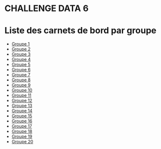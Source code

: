 # CHALLENGE DATA 6
# Liste des carnets de bord par groupe


- [Groupe 1](https://dorian-harbor-d87.notion.site/Carnet-de-Bord-Challenge-Data-e183b7ec12664323ad9d1a219f9caed4?pvs=4)
- [Groupe 2](https://puzzling-smoke-ec7.notion.site/Carnet-de-bord-bcaba23d3f2c44f3b54ed1dcbe0fbbf6?pvs=4)
- [Groupe 3](https://liberating-partner-269.notion.site/Carnet-de-bord-c0a5a472c6ce4d538c88c2d6c6d21824)
- [Groupe 4](https://www.notion.so/Carnet-de-bord-16381e64594a431c82a3a12d2062a7eb?pvs=4)
- [Groupe 5](https://cloud-havarti-ccc.notion.site/INTRODUCTION-8cfe117958444072a3f3c5cb914286a6)
- [Groupe 6](https://childlike-cup-268.notion.site/Carnet-de-Bord-effdbad46e474fee8149ddf8c63df403?pvs=4)
- [Groupe 7](https://paint-wall-be6.notion.site/CARNET-DE-BORD-CHALLENGE-DATA-GROUPE-7-ffee490109894760aa94ab93088d769a?pvs=4)
- [Groupe 8](https://unmarred-column-076.notion.site/Carnet-de-Bord-11a8fca2ccda4ff39009cc30e571d77b)
- [Groupe 9]()
- [Groupe 10]()
- [Groupe 11]()
- [Groupe 12]()
- [Groupe 13]()
- [Groupe 14]()
- [Groupe 15]()
- [Groupe 16]()
- [Groupe 17](https://large-dungeon-6f7.notion.site/Accueil-de-l-espace-d-quipe-1d8e344278c74534b51630a007b5acc7)
- [Groupe 18](https://grizzled-hovercraft-283.notion.site/Carnet-de-bord-40a461a2d21945c1985ea0756c983233?pvs=4)
- [Groupe 19]()
- [Groupe 20](https://cypress-ladybug-3e8.notion.site/CHALLENGE-DATA-Groupe-20-0e90f232be4a4785b34ecbca1226093e)
 
